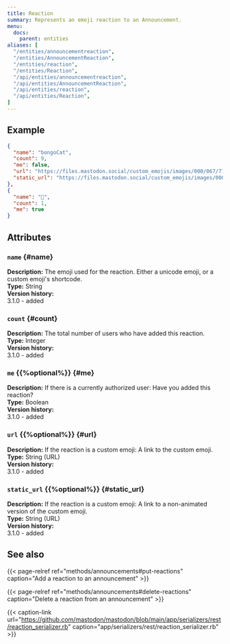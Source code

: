 ```yaml
---
title: Reaction
summary: Represents an emoji reaction to an Announcement.
menu:
  docs:
    parent: entities
aliases: [
  "/entities/announcementreaction",
  "/entities/AnnouncementReaction",
  "/entities/reaction",
  "/entities/Reaction",
  "/api/entities/announcementreaction",
  "/api/entities/AnnouncementReaction",
  "/api/entities/reaction",
  "/api/entities/Reaction",
]
---
```


## Example

```json
{
  "name": "bongoCat",
  "count": 9,
  "me": false,
  "url": "https://files.mastodon.social/custom_emojis/images/000/067/715/original/fdba57dff7576d53.png",
  "static_url": "https://files.mastodon.social/custom_emojis/images/000/067/715/static/fdba57dff7576d53.png"
},
{
  "name": "🤔",
  "count": 1,
  "me": true
}
```

## Attributes

### `name` {#name}

**Description:** The emoji used for the reaction. Either a unicode emoji, or a custom emoji's shortcode.\
**Type:** String\
**Version history:**\
3.1.0 - added

### `count` {#count}

**Description:** The total number of users who have added this reaction.\
**Type:** Integer\
**Version history:**\
3.1.0 - added

### `me` {{%optional%}} {#me}

**Description:** If there is a currently authorized user: Have you added this reaction?\
**Type:** Boolean\
**Version history:**\
3.1.0 - added

### `url` {{%optional%}} {#url}

**Description:** If the reaction is a custom emoji: A link to the custom emoji.\
**Type:** String (URL)\
**Version history:**\
3.1.0 - added

### `static_url` {{%optional%}} {#static_url}

**Description:** If the reaction is a custom emoji: A link to a non-animated version of the custom emoji.\
**Type:** String (URL)\
**Version history:**\
3.1.0 - added

## See also

{{< page-relref ref="methods/announcements#put-reactions" caption="Add a reaction to an announcement" >}}

{{< page-relref ref="methods/announcements#delete-reactions" caption="Delete a reaction from an announcement" >}}

{{< caption-link url="https://github.com/mastodon/mastodon/blob/main/app/serializers/rest/reaction_serializer.rb" caption="app/serializers/rest/reaction_serializer.rb" >}}